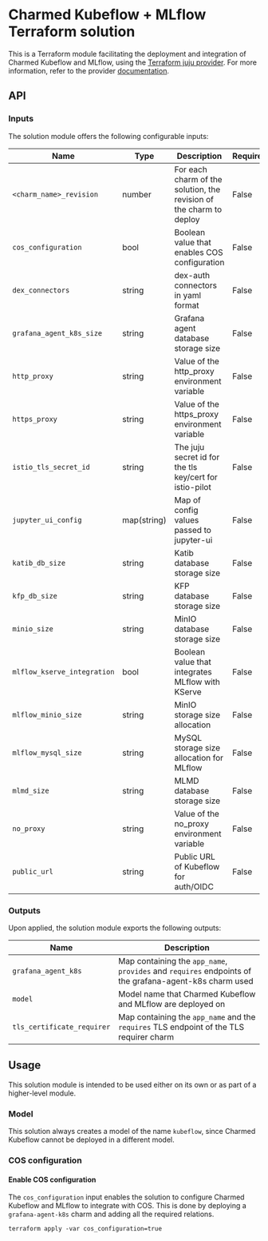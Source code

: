 # Charmed Kubeflow + MLflow Terraform solution


This is a Terraform module facilitating the deployment and integration of Charmed Kubeflow and MLflow, using the [Terraform juju provider](https://github.com/juju/terraform-provider-juju/). For more information, refer to the provider [documentation](https://registry.terraform.io/providers/juju/juju/latest/docs). 

## API

### Inputs
The solution module offers the following configurable inputs:

| Name | Type | Description | Required |
| - | - | - | - |
| `<charm_name>_revision`| number | For each charm of the solution, the revision of the charm to deploy | False |
| `cos_configuration`| bool | Boolean value that enables COS configuration | False |
| `dex_connectors`| string | dex-auth connectors in yaml format | False |
| `grafana_agent_k8s_size`| string | Grafana agent database storage size | False |
| `http_proxy`| string | Value of the http_proxy environment variable | False |
| `https_proxy`| string | Value of the https_proxy environment variable | False |
| `istio_tls_secret_id`| string | The juju secret id for the tls key/cert for istio-pilot | False |
| `jupyter_ui_config`| map(string) | Map of config values passed to jupyter-ui | False |
| `katib_db_size`| string | Katib database storage size | False |
| `kfp_db_size`| string | KFP database storage size | False |
| `minio_size`| string | MinIO database storage size | False |
| `mlflow_kserve_integration` | bool | Boolean value that integrates MLflow with KServe | False |
| `mlflow_minio_size`         | string | MinIO storage size allocation            | False    |
| `mlflow_mysql_size`  | string | MySQL storage size allocation for MLflow | False    |
| `mlmd_size`| string | MLMD database storage size | False |
| `no_proxy`| string | Value of the no_proxy environment variable | False |
| `public_url`| string | Public URL of Kubeflow for auth/OIDC | False |

### Outputs
Upon applied, the solution module exports the following outputs:

| Name | Description |
| - | - |
| `grafana_agent_k8s`| Map containing the `app_name`, `provides` and `requires` endpoints of the grafana-agent-k8s charm used |
| `model`|  Model name that Charmed Kubeflow and MLflow are deployed on |
| `tls_certificate_requirer`|  Map containing the `app_name` and the `requires` TLS endpoint of the TLS requirer charm |

## Usage

This solution module is intended to be used either on its own or as part of a higher-level module. 

### Model
This solution always creates a model of the name `kubeflow`, since Charmed Kubeflow cannot be deployed in a different model.

### COS configuration

#### Enable COS configuration
The `cos_configuration` input enables the solution to configure Charmed Kubeflow and MLflow to integrate with COS. This is done by deploying a `grafana-agent-k8s` charm and adding all the required relations.
```
terraform apply -var cos_configuration=true
```
